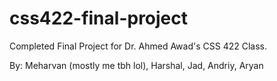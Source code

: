 # css422-final-project

Completed Final Project for Dr. Ahmed Awad's CSS 422 Class.

By: Meharvan (mostly me tbh lol), Harshal, Jad, Andriy, Aryan